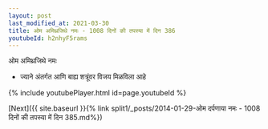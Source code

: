 ```yaml
---
layout: post
last_modified_at: 2021-03-30
title: ओम अमिथ्रजिथे नमः - 1008 दिनों की तपस्या में दिन 386
youtubeId: h2nhyF5rams
---
```

 
 
 ओम अमिथ्रजिथे नमः  
 
 -  ज्याने अंतर्गत आणि बाह्य शत्रूंवर विजय मिळविला आहे 
 
  
 
  
 
 
 
 
 
 


{% include youtubePlayer.html id=page.youtubeId %}
 
[Next]({{ site.baseurl }}{% link  split1/_posts/2014-01-29-ओम दर्पणाया नमः - 1008 दिनों की तपस्या में दिन 385.md%})
 
